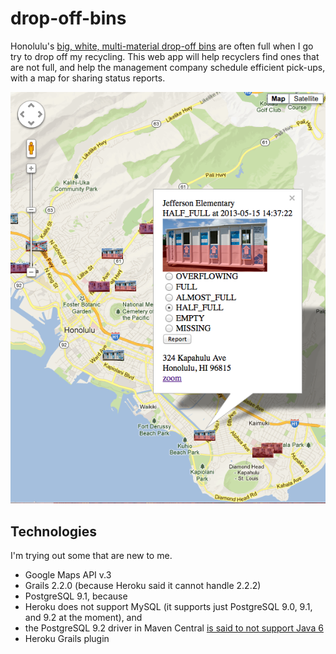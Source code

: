 drop-off-bins
=============

Honolulu's [big, white, multi-material drop-off bins](http://www.opala.org/solid_waste/multi_material_recycling_center_locations.html)
are often full when I go try to drop off my recycling.
This web app will help recyclers find ones that are not full,
and help the management company schedule efficient pick-ups,
with a map for sharing status reports.

![screen shot](src/docs/guide/images/drop-off-half-screenshot.png)

Technologies
------------

I'm trying out some that are new to me.

* Google Maps API v.3
* Grails 2.2.0 (because Heroku said it cannot handle 2.2.2)
* PostgreSQL 9.1, because
 * Heroku does not support MySQL (it supports just PostgreSQL 9.0, 9.1, and 9.2 at the moment), and
 * the PostgreSQL 9.2 driver in Maven Central [is said to not support Java 6](https://github.com/pgjdbc/pgjdbc/issues/46)
* Heroku Grails plugin

